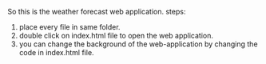 So this is the weather forecast web application.
steps:
1) place every file in same folder.
2) double click on index.html file to open the web application.
3) you can change the background of the web-application by changing the code in index.html file.
